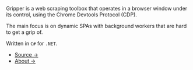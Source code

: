 Gripper is a web scraping toolbox that operates in a browser window under its control,
using the Chrome Devtools Protocol (CDP).

The main focus is on dynamic SPAs with background workers that are hard to get a grip of.

Written in `C#` for `.NET`.

- [Source →](https://tomaskrupka.github.io/Gripper/)
- [About →](about.md)
